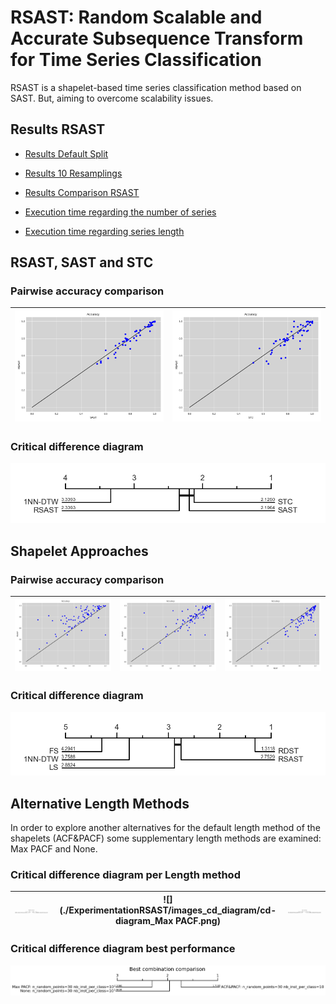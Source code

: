 # RSAST: Random Scalable and Accurate Subsequence Transform for Time Series Classification

RSAST is a shapelet-based time series classification method based on SAST. But, aiming to overcome scalability issues. 



## Results RSAST

- [Results Default Split](./ExperimentationRSAST/results_default_split.csv)

- [Results 10 Resamplings](./ExperimentationRSAST/results_10resampling.csv)

- [Results Comparison RSAST](./ExperimentationRSAST/results_comparison_rsast.csv)

- [Execution time regarding the number of series](./ExperimentationRSAST/results_comparison_accuracy/df_overall_comparison_scalability_number_of_seriesLR.csv)

- [Execution time regarding series length](./ExperimentationRSAST/results_comparison_accuracy/df_overall_comparison_scalability_series_length.csv)



## RSAST, SAST and STC

### Pairwise accuracy comparison

| ![](./ExperimentationRSAST/images_one_vs_one_comparison/RSASTvsSAST.png) | ![](./ExperimentationRSAST/images_one_vs_one_comparison/RSASTvsSTC.png) |
| -------------------------------------------------- | ---------------------------------------------------- |

### Critical difference diagram

![](./ExperimentationRSAST/images_cd_diagram/comparison_rsast_sast_st.png)

## Shapelet Approaches

### Pairwise accuracy comparison

| ![](./ExperimentationRSAST/images_one_vs_one_comparison/RSASTvsFS.png) | ![](./ExperimentationRSAST/images_one_vs_one_comparison/RSASTvsLS.png) | ![](./ExperimentationRSAST/images_one_vs_one_comparison/RSASTvsRDST.png) |
| ----------------------------------------- | ------------------------------------------- | ------------------------------------------- |

### Critical difference diagram

![](./ExperimentationRSAST/images_cd_diagram/comparison_shapelet_method.png)


## Alternative Length Methods

In order to explore another alternatives for the default length method of the shapelets (ACF&PACF) some supplementary length methods are examined: Max PACF and None.

### Critical difference diagram per Length method

| ![](./ExperimentationRSAST/images_cd_diagram/cd-diagram_ACF&PACF.png) | ![](./ExperimentationRSAST/images_cd_diagram/cd-diagram_Max PACF.png) | ![](./ExperimentationRSAST/images_cd_diagram/cd-diagram_None.png) |
| ----------------------------------------- | ------------------------------------------- | ------------------------------------------- |

### Critical difference diagram best performance

![](./ExperimentationRSAST/images_cd_diagram/cd-diagram_best_com.png)